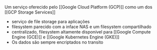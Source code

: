 Um serviço oferecido pelo  [[Google Cloud Platform (GCP)]] como um dos [[GCP Storage Services]]


* serviço de file storage  para aplicações 
* filesystem parecido com a inface NAS e um filesystem compartilhado 
* centralizado, filesystem altamente disponível para [[Google Compute Engine (GCE)]] e [[Google Kubernetes Engine (GKE)]]
* Os dados são sempre encriptados no transito 

